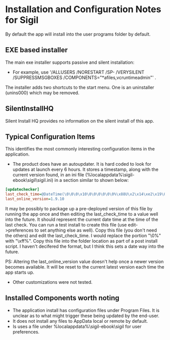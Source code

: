# Installation and Configuration Notes for Sigil

By default the app will install into the user programs folder by default.


## EXE based installer


The main exe installer supports passive and silent installation:
* For example, use '/ALLUSERS /NORESTART /SP- /VERYSILENT /SUPPRESSMSGBOXES /COMPONENTS="*afiles,vcruntimeadmin"' .

The installer adds two shortcuts to the start menu.  One is an uninstaller (unins000) which may be removed.

## SilentInstallHQ
Silent Install HQ provides no information on the silent install of this app.

## Typical Configuration Items 

This identifies the most commonly interesting configuration items in the application.

* The product does have an autoupdater.  It is hard coded to look for updates at launch every 6 hours.  It stores a timestamp, along with the current version found, in an ini file (%localappdata%\sigil-ebook\sigil\sigil.ini) in a section similar to shown below:

```ini
[updatechecker]
last_check_time=@DateTime(\0\0\0\x10\0\0\0\0\0\0%\x88U\x2\x14\xe2\x19\0)
last_online_version=1.9.10
```

It may be possibly to package up a pre-deployed version of this file by running the app once and then editing the last_check_time to a value well into the future.  It should represent the current date time at the time of the last check.  You can run a test install to create this file (use edit->preferences to set anything else as well). Copy this file (you don't need the others) and edit the last_check_time.  I would replace the portion "\0%" with "\xff%". Copy this file into the folder location as part of a post install script.  I haven't decifered the format, but I think this sets a date way into the future.

PS: Altering the last_online_version value doesn't help once a newer version becomes available.  It will be reset to the current latest version each time the app starts up.



* Other customizations were not tested.

## Installed Components worth noting

* The application install has configuration files under Program Files. It is unclear as to what might trigger these being updated by the end-user. 
* It does not install any files to AppData local or remote by default.
* Is uses a file under %localappdata%\sigil-ebook\sigil for user preferences.
